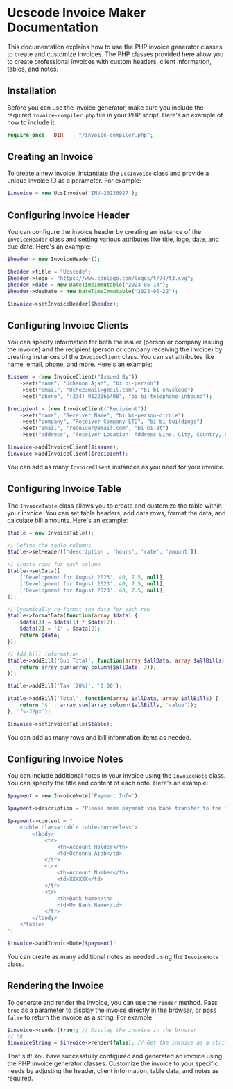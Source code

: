 # Ucscode Invoice Maker Documentation

This documentation explains how to use the PHP invoice generator classes to create and customize invoices. The PHP classes provided here allow you to create professional invoices with custom headers, client information, tables, and notes.

## Installation

Before you can use the invoice generator, make sure you include the required `invoice-compiler.php` file in your PHP script. Here's an example of how to include it:

```php
require_once __DIR__ . "/invoice-compiler.php";
```

## Creating an Invoice

To create a new invoice, instantiate the `UcsInvoice` class and provide a unique invoice ID as a parameter. For example:

```php
$invoice = new UcsInvoice('INV-20230927');
```

## Configuring Invoice Header

You can configure the invoice header by creating an instance of the `InvoiceHeader` class and setting various attributes like title, logo, date, and due date. Here's an example:

```php
$header = new InvoiceHeader();

$header->title = "Ucscode";
$header->logo = "https://www.cdnlogo.com/logos/t/74/t3.svg";
$header->date = new DateTimeImmutable("2023-05-14");
$header->dueDate = new DateTimeImmutable("2023-05-22");

$invoice->setInvoiceHeader($header);
```

## Configuring Invoice Clients

You can specify information for both the issuer (person or company issuing the invoice) and the recipient (person or company receiving the invoice) by creating instances of the `InvoiceClient` class. You can set attributes like name, email, phone, and more. Here's an example:

```php
$issuer = (new InvoiceClient("Issued By"))
    ->set("name", "Uchenna Ajah", "bi bi-person")
    ->set("email", "Uche23mail@gmail.com", "bi bi-envelope")
    ->set("phone", "(234) 9122065408", "bi bi-telephone-inbound");

$recipient = (new InvoiceClient("Recipient"))
    ->set("name", "Receiver Name", "bi bi-person-circle")
    ->set("company", "Receiver Company LTD", "bi bi-buildings")
    ->set("email", "receiver@email.com", "bi bi-at")
    ->set("address", "Receiver Location: Address Line, City, Country, Postcode ETC", "bi bi-geo-alt");

$invoice->addInvoiceClient($issuer);
$invoice->addInvoiceClient($recipient);
```

You can add as many `InvoiceClient` instances as you need for your invoice.

## Configuring Invoice Table

The `InvoiceTable` class allows you to create and customize the table within your invoice. You can set table headers, add data rows, format the data, and calculate bill amounts. Here's an example:

```php
$table = new InvoiceTable();

// Define the table columns
$table->setHeader(['description', 'hours', 'rate', 'amount']);

// Create rows for each column
$table->setData([
    ['Development for August 2023', 40, 7.5, null],
    ['Development for August 2023', 40, 7.5, null],
    ['Development for August 2023', 40, 7.5, null],
]);

// Dynamically re-format the data for each row
$table->formatData(function(array $data) {
    $data[3] = $data[1] * $data[2];
    $data[2] = '$' . $data[2];
    return $data;
});

// Add bill information
$table->addBill('Sub Total', function(array $allData, array $allBills) {
    return array_sum(array_column($allData, 3));
});

$table->addBill('Tax (20%)', '0.00');

$table->addBill('Total', function(array $allData, array $allBills) {
    return '$' . array_sum(array_column($allBills, 'value')); 
}, 'fs-22px');

$invoice->setInvoiceTable($table);
```

You can add as many rows and bill information items as needed.

## Configuring Invoice Notes

You can include additional notes in your invoice using the `InvoiceNote` class. You can specify the title and content of each note. Here's an example:

```php
$payment = new InvoiceNote('Payment Info');

$payment->description = "Please make payment via bank transfer to the following account:";

$payment->content = "
    <table class='table table-borderless'>
        <tbody>
            <tr>
                <th>Account Holder</th>
                <td>Uchenna Ajah</td>
            </tr>
            <tr>
                <th>Account Number</th>
                <td>XXXXXX</td>
            </tr>
            <tr>
                <th>Bank Name</th>
                <td>My Bank Name</td>
            </tr>
        </tbody>
    </table>
";

$invoice->addInvoiceNote($payment);
```

You can create as many additional notes as needed using the `InvoiceNote` class.

## Rendering the Invoice

To generate and render the invoice, you can use the `render` method. Pass `true` as a parameter to display the invoice directly in the browser, or pass `false` to return the invoice as a string. For example:

```php
$invoice->render(true); // Display the invoice in the browser
// OR
$invoiceString = $invoice->render(false); // Get the invoice as a string
```

That's it! You have successfully configured and generated an invoice using the PHP invoice generator classes. Customize the invoice to your specific needs by adjusting the header, client information, table data, and notes as required.